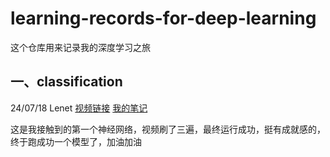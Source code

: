 # learning-records-for-deep-learning
这个仓库用来记录我的深度学习之旅
## 一、classification
24/07/18 Lenet [视频链接](https://www.bilibili.com/video/BV187411T7Ye/?spm_id_from=333.788&vd_source=0ac3c820aa67ba88616bd91e7b19b3d6) [我的笔记](https://github.com/Diraw/learning-records-for-deep-learning/tree/main/Test1_official_demo)

这是我接触到的第一个神经网络，视频刷了三遍，最终运行成功，挺有成就感的，终于跑成功一个模型了，加油加油
